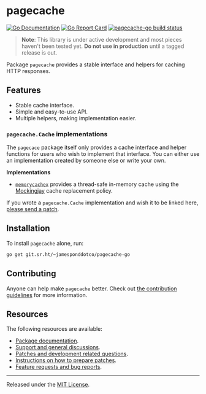 # pagecache

[![Go Documentation](https://godocs.io/git.sr.ht/~jamesponddotco/pagecache-go?status.svg)](https://godocs.io/git.sr.ht/~jamesponddotco/pagecache-go)
[![Go Report Card](https://goreportcard.com/badge/git.sr.ht/~jamesponddotco/pagecache-go)](https://goreportcard.com/report/git.sr.ht/~jamesponddotco/pagecache-go)
[![pagecache-go build status](https://builds.sr.ht/~jamesponddotco/pagecache-go.svg)](https://builds.sr.ht/~jamesponddotco/pagecache-go?)

> **Note**: This library is under active development and most pieces
> haven't been tested yet. **Do not use in production** until a tagged
> release is out.

Package `pagecache` provides a stable interface and helpers for caching HTTP responses.

## Features

- Stable cache interface.
- Simple and easy-to-use API.
- Multiple helpers, making implementation easier.

### `pagecache.Cache` implementations

The `pagecace` package itself only provides a cache interface and helper
functions for users who wish to implement that interface. You can either
use an implementation created by someone else or write your own.

**Implementations**

- [`memorycachex`](https://git.sr.ht/~jamesponddotco/pagecache-go/tree/trunk/item/memorycachex)
  provides a thread-safe in-memory cache using the
  [Mockingjay](https://en.wikipedia.org/wiki/Cache_replacement_policies#Mockingjay)
  cache replacement policy.

If you wrote a `pagecache.Cache` implementation and wish it to be linked
here, [please send a patch](https://git.sr.ht/~jamesponddotco/pagecache-go#resources).

## Installation

To install `pagecache` alone, run:

```sh
go get git.sr.ht/~jamesponddotco/pagecache-go
```

## Contributing

Anyone can help make `pagecache` better. Check out [the contribution
guidelines](https://git.sr.ht/~jamesponddotco/pagecache-go/tree/master/item/CONTRIBUTING.md)
for more information.

## Resources

The following resources are available:

- [Package documentation](https://godocs.io/git.sr.ht/~jamesponddotco/pagecache-go).
- [Support and general discussions](https://lists.sr.ht/~jamesponddotco/pagecache-discuss).
- [Patches and development related questions](https://lists.sr.ht/~jamesponddotco/pagecache-devel).
- [Instructions on how to prepare patches](https://git-send-email.io/).
- [Feature requests and bug reports](https://todo.sr.ht/~jamesponddotco/pagecache).

---

Released under the [MIT License](LICENSE.md).

